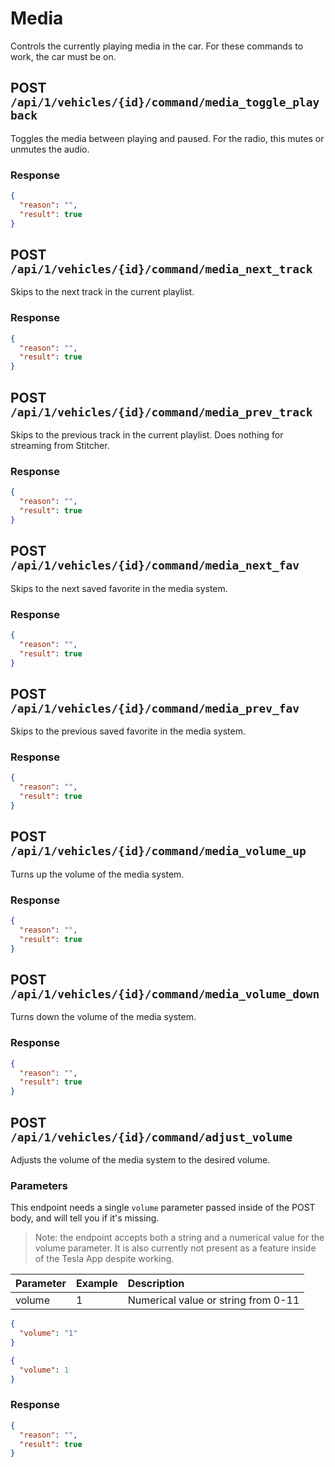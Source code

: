 # Media

Controls the currently playing media in the car. For these commands to work, the car must be on.

## POST `/api/1/vehicles/{id}/command/media_toggle_playback`

Toggles the media between playing and paused. For the radio, this mutes or unmutes the audio.

### Response

```json
{
  "reason": "",
  "result": true
}
```

## POST `/api/1/vehicles/{id}/command/media_next_track`

Skips to the next track in the current playlist.

### Response

```json
{
  "reason": "",
  "result": true
}
```

## POST `/api/1/vehicles/{id}/command/media_prev_track`

Skips to the previous track in the current playlist. Does nothing for streaming from Stitcher.

### Response

```json
{
  "reason": "",
  "result": true
}
```

## POST `/api/1/vehicles/{id}/command/media_next_fav`

Skips to the next saved favorite in the media system.

### Response

```json
{
  "reason": "",
  "result": true
}
```

## POST `/api/1/vehicles/{id}/command/media_prev_fav`

Skips to the previous saved favorite in the media system.

### Response

```json
{
  "reason": "",
  "result": true
}
```

## POST `/api/1/vehicles/{id}/command/media_volume_up`

Turns up the volume of the media system.

### Response

```json
{
  "reason": "",
  "result": true
}
```

## POST `/api/1/vehicles/{id}/command/media_volume_down`

Turns down the volume of the media system.

### Response

```json
{
  "reason": "",
  "result": true
}
```

## POST `/api/1/vehicles/{id}/command/adjust_volume`

Adjusts the volume of the media system to the desired volume.

### Parameters

This endpoint needs a single `volume` parameter passed inside of the POST body, and will tell you if it's missing.

> Note: the endpoint accepts both a string and a numerical value for the volume parameter. It is also currently not present as a feature inside of the Tesla App despite working.

| Parameter | Example | Description                         |
| :-------- | :------ | :---------------------------------- |
| volume    | 1       | Numerical value or string from 0-11 |

```json
{
  "volume": "1"
}
```

```json
{
  "volume": 1
}
```

### Response

```json
{
  "reason": "",
  "result": true
}
```
